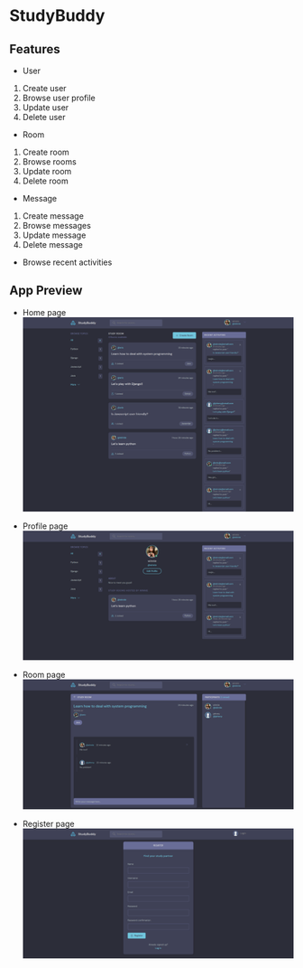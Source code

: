 # StudyBuddy


## Features

+ User
1. Create user
2. Browse user profile
3. Update user
4. Delete user

+ Room
1. Create room
2. Browse rooms
3. Update room
4. Delete room

+ Message
1. Create message
2. Browse messages
3. Update message
4. Delete message

+ Browse recent activities

## App Preview
+ Home page
![Home page](static/images/preview/home.png)

+ Profile page
![Profile page](static/images/preview/profile.png)

+ Room page
![Room page](static/images/preview/room.png)

+ Register page
![Register page](static/images/preview/register.png)